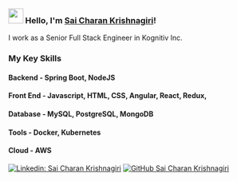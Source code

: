 ### <img src="https://media.giphy.com/media/hvRJCLFzcasrR4ia7z/giphy.gif" width="30px"> Hello, I'm [Sai Charan Krishnagiri](https://github.com/charan94)!
I work as a Senior Full Stack Engineer in Kognitiv Inc.

### My Key Skills

#### Backend - Spring Boot, NodeJS
#### Front End - Javascript, HTML, CSS, Angular, React, Redux, 
#### Database - MySQL, PostgreSQL, MongoDB
#### Tools - Docker, Kubernetes
#### Cloud - AWS

[![Linkedin: Sai Charan Krishnagiri](https://img.shields.io/badge/-saicharank-blue?style=flat-square&logo=Linkedin&logoColor=white&link=https://www.linkedin.com/in/sai-charan-krishnagiri/)](https://www.linkedin.com/in/sai-charan-krishnagiri/)
[![GitHub Sai Charan Krishnagiri](https://img.shields.io/github/followers/charan94?label=follow&style=social)](https://github.com/charan94)
